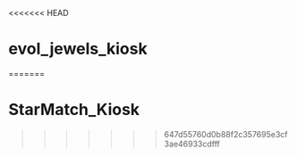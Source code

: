 <<<<<<< HEAD
# evol_jewels_kiosk
=======
# StarMatch_Kiosk
>>>>>>> 647d55760d0b88f2c357695e3cf3ae46933cdfff
